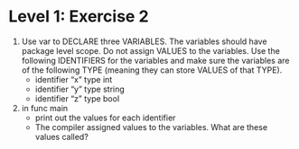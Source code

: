 # Level 1: Exercise 2

1. Use var to DECLARE three VARIABLES. The variables should have package level scope. Do not assign VALUES to the variables. Use the following IDENTIFIERS for the variables and make sure the variables are of the following TYPE (meaning they can store VALUES of that TYPE).
    - identifier “x” type int
    - identifier “y” type string
    - identifier “z” type bool
2. in func main
    - print out the values for each identifier
    - The compiler assigned values to the variables. What are these values called?

